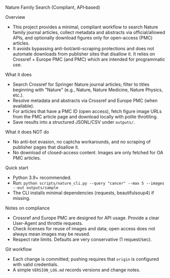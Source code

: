 Nature Family Search (Compliant, API‑based)

Overview
- This project provides a minimal, compliant workflow to search Nature family journal articles, collect metadata and abstracts via official/allowed APIs, and optionally download figures only for open-access (PMC) articles.
- It avoids bypassing anti-bot/anti-scraping protections and does not automate downloads from publisher sites that disallow it. It relies on Crossref + Europe PMC (and PMC) which are intended for programmatic use.

What it does
- Search Crossref for Springer Nature journal articles; filter to titles beginning with "Nature" (e.g., Nature, Nature Medicine, Nature Physics, etc.).
- Resolve metadata and abstracts via Crossref and Europe PMC (when available).
- For articles that have a PMC ID (open access), fetch figure image URLs from the PMC article page and download locally with polite throttling.
- Save results into a structured JSONL/CSV under `outputs/`.

What it does NOT do
- No anti-bot evasion, no captcha workarounds, and no scraping of publisher pages that disallow it.
- No download of closed-access content. Images are only fetched for OA PMC articles.

Quick start
- Python 3.9+ recommended.
- Run: `python scripts/nature_cli.py --query "cancer" --max 5 --images --out outputs/sample`
- The CLI installs minimal dependencies (requests, beautifulsoup4) if missing.

Notes on compliance
- Crossref and Europe PMC are designed for API usage. Provide a clear User-Agent and throttle requests.
- Check licenses for reuse of images and data; open access does not always mean images may be reused.
- Respect rate limits. Defaults are very conservative (1 request/sec).

Git workflow
- Each change is committed; pushing requires that `origin` is configured with valid credentials.
- A simple `VERSION_LOG.md` records versions and change notes.
